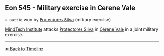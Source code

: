 ## Eon 545 - Military exercise in Cerene Vale

`⚔️ Battle` won by [Protectores Silva](https://zeithalt.github.io/r/protectores_silva.html) (military exercise)

[MindTech Institute](https://zeithalt.github.io/r/mindtech_institute.html) attacks [Protectores Silva](https://zeithalt.github.io/r/protectores_silva.html) in [Cerene Vale](https://zeithalt.github.io/r/cerene_vale.html) in a joint military exercise.



----------
[⬅️ Back to Timeline](https://zeithalt.github.io/t/#eon0545)